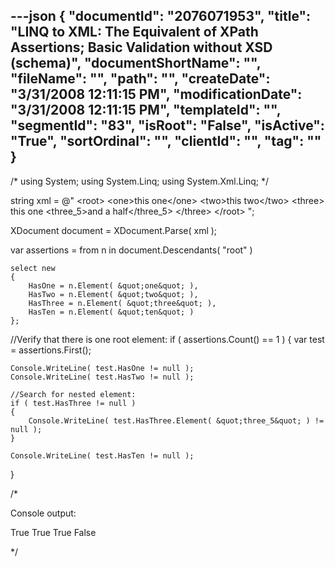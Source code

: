 ---json
{
  "documentId": "2076071953",
  "title": "LINQ to XML: The Equivalent of XPath Assertions; Basic Validation without XSD (schema)",
  "documentShortName": "",
  "fileName": "",
  "path": "",
  "createDate": "3/31/2008 12:11:15 PM",
  "modificationDate": "3/31/2008 12:11:15 PM",
  "templateId": "",
  "segmentId": "83",
  "isRoot": "False",
  "isActive": "True",
  "sortOrdinal": "",
  "clientId": "",
  "tag": ""
}
---

/*
using System;
using System.Linq;
using System.Xml.Linq;
*/

string xml = @&quot;
&lt;root&gt;
&lt;one&gt;this one&lt;/one&gt;
&lt;two&gt;this two&lt;/two&gt;
&lt;three&gt;
this one &lt;three_5&gt;and a half&lt;/three_5&gt;
&lt;/three&gt;
&lt;/root&gt;
&quot;;

XDocument document = XDocument.Parse( xml );

var assertions = from n in document.Descendants( &quot;root&quot; )

    select new
    {
        HasOne = n.Element( &quot;one&quot; ),
        HasTwo = n.Element( &quot;two&quot; ),
        HasThree = n.Element( &quot;three&quot; ),
        HasTen = n.Element( &quot;ten&quot; )
    };

//Verify that there is one root element:
if ( assertions.Count() == 1 )
{
    var test = assertions.First();

    Console.WriteLine( test.HasOne != null );
    Console.WriteLine( test.HasTwo != null );

    //Search for nested element:
    if ( test.HasThree != null )
    {
        Console.WriteLine( test.HasThree.Element( &quot;three_5&quot; ) != null );
    }

    Console.WriteLine( test.HasTen != null );
}

/*

Console output:

True
True
True
False

*/
